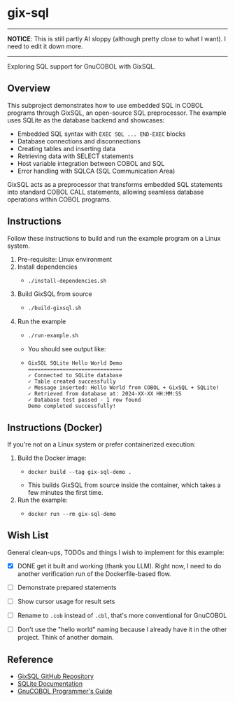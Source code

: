 # gix-sql

---
**NOTICE**: This is still partly AI sloppy (although pretty close to what I want). I need to edit it down more. 

---

Exploring SQL support for GnuCOBOL with GixSQL.


## Overview

This subproject demonstrates how to use embedded SQL in COBOL programs through GixSQL, an open-source SQL preprocessor. The example uses SQLite as the database backend and showcases:

* Embedded SQL syntax with `EXEC SQL ... END-EXEC` blocks
* Database connections and disconnections
* Creating tables and inserting data
* Retrieving data with SELECT statements
* Host variable integration between COBOL and SQL
* Error handling with SQLCA (SQL Communication Area)

GixSQL acts as a preprocessor that transforms embedded SQL statements into standard COBOL CALL statements, allowing seamless database operations within COBOL programs.


## Instructions

Follow these instructions to build and run the example program on a Linux system.

1. Pre-requisite: Linux environment
2. Install dependencies
   * ```bash
     ./install-dependencies.sh
     ```
3. Build GixSQL from source
   * ```bash
     ./build-gixsql.sh
     ```
4. Run the example
   * ```bash
     ./run-example.sh
     ```
   * You should see output like:
   * ```text
     GixSQL SQLite Hello World Demo
     ==============================
     ✓ Connected to SQLite database
     ✓ Table created successfully
     ✓ Message inserted: Hello World from COBOL + GixSQL + SQLite!
     ✓ Retrieved from database at: 2024-XX-XX HH:MM:SS
     ✓ Database test passed - 1 row found
     Demo completed successfully!
     ```


## Instructions (Docker)

If you're not on a Linux system or prefer containerized execution:

1. Build the Docker image:
   * ```shell
     docker build --tag gix-sql-demo .
     ```
   * This builds GixSQL from source inside the container, which takes a few minutes the first time.
2. Run the example:
   * ```shell
     docker run --rm gix-sql-demo
     ```


## Wish List

General clean-ups, TODOs and things I wish to implement for this example:

* [x] DONE get it built and working (thank you LLM). Right now, I need to do another verification run of the Dockerfile-based flow.
* [ ] Demonstrate prepared statements
* [ ] Show cursor usage for result sets
* [ ] Rename to `.cob` instead of `.cbl`, that's more conventional for GnuCOBOL
* [ ] Don't use the "hello world" naming because I already have it in the other project. Think of another domain.


## Reference

* [GixSQL GitHub Repository](https://github.com/mridoni/gixsql)
* [SQLite Documentation](https://www.sqlite.org/docs.html)
* [GnuCOBOL Programmer's Guide](https://gnucobol.sourceforge.io/guides.html)
